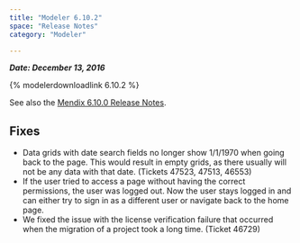```yaml
---
title: "Modeler 6.10.2"
space: "Release Notes"
category: "Modeler"

---
```

***Date: December 13, 2016***

{% modelerdownloadlink 6.10.2 %}

See also the [Mendix 6.10.0 Release Notes](6.10.0).

## Fixes

*   Data grids with date search fields no longer show 1/1/1970 when going back to the page. This would result in empty grids, as there usually will not be any data with that date. (Tickets 47523, 47513, 46553)
*   If the user tried to access a page without having the correct permissions, the user was logged out. Now the user stays logged in and can either try to sign in as a different user or navigate back to the home page.
*   We fixed the issue with the license verification failure that occurred when the migration of a project took a long time. (Ticket 46729)
